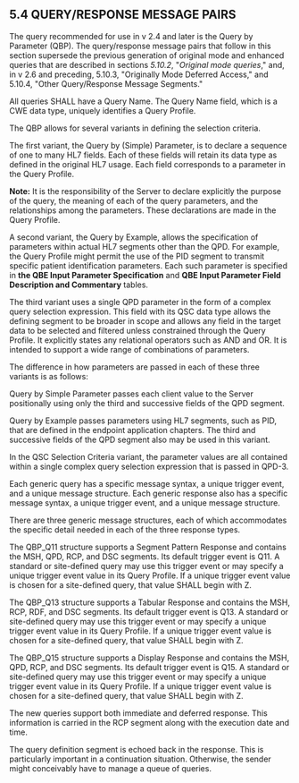 ## 5.4 QUERY/RESPONSE MESSAGE PAIRS

The query recommended for use in v 2.4 and later is the Query by Parameter (QBP). The query/response message pairs that follow in this section supersede the previous generation of original mode and enhanced queries that are described in sections _5.10.2_, "_Original mode queries_," and, in v 2.6 and preceding, 5.10.3, "Originally Mode Deferred Access," and 5.10.4, "Other Query/Response Message Segments."

All queries SHALL have a Query Name. The Query Name field, which is a CWE data type, uniquely identifies a Query Profile.

The QBP allows for several variants in defining the selection criteria.

The first variant, the Query by (Simple) Parameter, is to declare a sequence of one to many HL7 fields. Each of these fields will retain its data type as defined in the original HL7 usage. Each field corresponds to a parameter in the Query Profile.

**Note:** It is the responsibility of the Server to declare explicitly the purpose of the query, the meaning of each of the query parameters, and the relationships among the parameters. These declarations are made in the Query Profile.

A second variant, the Query by Example, allows the specification of parameters within actual HL7 segments other than the QPD. For example, the Query Profile might permit the use of the PID segment to transmit specific patient identification parameters. Each such parameter is specified in **the QBE Input Parameter Specification** and **QBE Input Parameter Field Description and Commentary** tables.

The third variant uses a single QPD parameter in the form of a complex query selection expression. This field with its QSC data type allows the defining segment to be broader in scope and allows any field in the target data to be selected and filtered unless constrained through the Query Profile. It explicitly states any relational operators such as AND and OR. It is intended to support a wide range of combinations of parameters.

The difference in how parameters are passed in each of these three variants is as follows:

Query by Simple Parameter passes each client value to the Server positionally using only the third and successive fields of the QPD segment.

Query by Example passes parameters using HL7 segments, such as PID, that are defined in the endpoint application chapters. The third and successive fields of the QPD segment also may be used in this variant.

In the QSC Selection Criteria variant, the parameter values are all contained within a single complex query selection expression that is passed in QPD-3.

Each generic query has a specific message syntax, a unique trigger event, and a unique message structure. Each generic response also has a specific message syntax, a unique trigger event, and a unique message structure.

There are three generic message structures, each of which accommodates the specific detail needed in each of the three response types.

The QBP_Q11 structure supports a Segment Pattern Response and contains the MSH, QPD, RCP, and DSC segments. Its default trigger event is Q11. A standard or site-defined query may use this trigger event or may specify a unique trigger event value in its Query Profile. If a unique trigger event value is chosen for a site-defined query, that value SHALL begin with Z.

The QBP_Q13 structure supports a Tabular Response and contains the MSH, RCP, RDF, and DSC segments. Its default trigger event is Q13. A standard or site-defined query may use this trigger event or may specify a unique trigger event value in its Query Profile. If a unique trigger event value is chosen for a site-defined query, that value SHALL begin with Z.

The QBP_Q15 structure supports a Display Response and contains the MSH, QPD, RCP, and DSC segments. Its default trigger event is Q15. A standard or site-defined query may use this trigger event or may specify a unique trigger event value in its Query Profile. If a unique trigger event value is chosen for a site-defined query, that value SHALL begin with Z.

The new queries support both immediate and deferred response. This information is carried in the RCP segment along with the execution date and time.

The query definition segment is echoed back in the response. This is particularly important in a continuation situation. Otherwise, the sender might conceivably have to manage a queue of queries.
